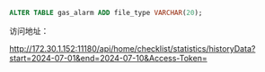 
```sql
ALTER TABLE gas_alarm ADD file_type VARCHAR(20);
```


访问地址：

http://172.30.1.152:11180/api/home/checklist/statistics/historyData?start=2024-07-01&end=2024-07-10&Access-Token=